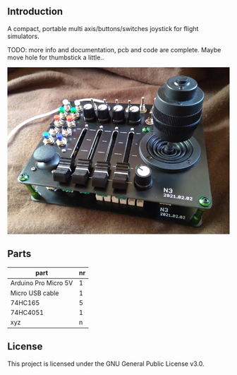 ## Introduction

A compact, portable multi axis/buttons/switches joystick for flight simulators.

TODO: more info and documentation, pcb and code are complete.
Maybe move hole for thumbstick a little..

![top](Top.png?raw=true "overview")

## Parts

| part | nr |
|------|-------------|
| Arduino Pro Micro 5V | 1 |
| Micro USB cable | 1 |
| 74HC165 | 5 |
| 74HC4051 | 1 |
| xyz | n |


## License
This project is licensed under the GNU General Public License v3.0.
